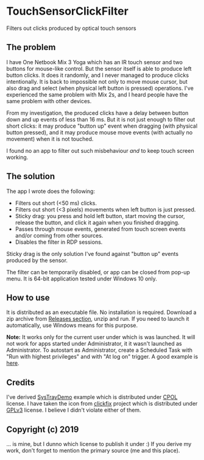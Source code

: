 # TouchSensorClickFilter
Filters out clicks produced by optical touch sensors

## The problem

I have One Netbook Mix 3 Yoga which has an IR touch sensor and two buttons for mouse-like control. But the sensor itself is able to produce left button clicks. It does it randomly, and I never managed to produce clicks intentionally. It is back to impossible not only to move mouse cursor, but also drag and select (when physical left button is pressed) operations. I've experienced the same problem with Mix 2s, and I heard people have the same problem with other devices.

From my investigation, the produced clicks have a delay between button down and up events of less than 16 ms. But it is not just enough to filter out short clicks: it may produce "button up" event when dragging (with physical button pressed), and it may produce mouse move events (with actually no movement) when it is not touched.

I found no an app to filter out such misbehaviour _and_ to keep touch screen working.

## The solution

The app I wrote does the following:
* Filters out short (<50 ms) clicks.
* Filters out short (<3 pixels) movements when left button is just pressed.
* Sticky drag: you press and hold left button, start moving the cursor, release the button, and click it again when you finished dragging.
* Passes through mouse events, generated from touch screen events and/or coming from other sources.
* Disables the filter in RDP sessions.

Sticky drag is the only solution I've found against "button up" events produced by the sensor.

The filter can be temporarily disabled, or app can be closed from pop-up menu. It is 64-bit application tested under Windows 10 only.

## How to use

It is distributed as an executable file. No installation is required. Download a zip archive from [Releases section](https://github.com/Lurker00/TouchSensorClickFilter/releases), unzip and run. If you need to launch it automatically, use Windows means for this purpose.

**Note:** It works only for the current user under which is was launched. It will not work for apps started under Administrator, it it wasn't launched as Administrator. To autostart as Administrator, create a Scheduled Task with "Run with highest privileges" and with "At log on" trigger. A good example is [here](https://www.tenforums.com/tutorials/57690-create-elevated-shortcut-without-uac-prompt-windows-10-a.html).

## Credits

I've derived [SysTrayDemo](https://www.codeproject.com/Articles/18783/Example-of-a-SysTray-App-in-Win32) example which is distributed under [CPOL](https://www.codeproject.com/info/cpol10.aspx) license. I have taken the icon from [clickfix](https://github.com/CemraJC/clickfix) project which is distributed under [GPLv3](http://www.gnu.org/licenses/) license. I believe I didn't violate either of them.

## Copyright (c) 2019

... is mine, but I dunno which license to publish it under :) If you derive my work, don't forget to mention the primary source (me and this place).
